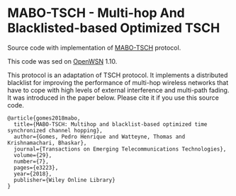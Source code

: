 # MABO-TSCH - Multi-hop And Blacklisted-based Optimized TSCH

Source code with implementation of [MABO-TSCH][1] protocol.

This code was sed on [OpenWSN][2] 1.10.

This protocol is an adaptation of TSCH protocol.
It implements a distributed blacklist for improving the performance of multi-hop wireless networks that have to cope with high levels of external interference and multi-path fading.
It was introduced in the paper below. Please cite it if you use this source code.

```
@article{gomes2018mabo,
  title={MABO-TSCH: Multihop and blacklist-based optimized time synchronized channel hopping},
  author={Gomes, Pedro Henrique and Watteyne, Thomas and Krishnamachari, Bhaskar},
  journal={Transactions on Emerging Telecommunications Technologies},
  volume={29},
  number={7},
  pages={e3223},
  year={2018},
  publisher={Wiley Online Library}
}
```

[1]:http://anrg.usc.edu/www/papers/2017_Pedro_ETT_MABO_TSCH.pdf
[2]:https://openwsn.atlassian.net/wiki/spaces/OW/overview